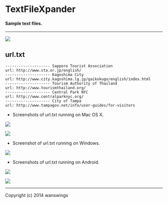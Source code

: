 TextFileXpander
====================
#### Sample text files.
*****
![](https://raw.github.com/wanswings/TextFileXpanderData/master/simple/screenshots/icon64x64.png)

url.txt
--------------------
```
-------------------- Sapporo Tourist Association
url: http://www.sta.or.jp/english/
-------------------- Kagoshima City
url: http://www.city.kagoshima.lg.jp/gaikokugo/english/index.html
-------------------- Tourism Authority of Thailand
url: http://www.tourismthailand.org/
-------------------- Central Park NYC
url: http://www.centralparknyc.org/
-------------------- City of Tampa
url: http://www.tampagov.net/info/user-guides/for-visitors
```

* Screenshots of url.txt running on Mac OS X.

![](https://raw.github.com/wanswings/TextFileXpanderData/master/url/screenshots/screenshotM1.png)

![](https://raw.github.com/wanswings/TextFileXpanderData/master/url/screenshots/screenshotM2.png)

* Screenshot of url.txt running on Windows.

![](https://raw.github.com/wanswings/TextFileXpanderData/master/url/screenshots/screenshotW1.png)

* Screenshots of url.txt running on Android.

![](https://raw.github.com/wanswings/TextFileXpanderData/master/url/screenshots/screenshotA1.png)

![](https://raw.github.com/wanswings/TextFileXpanderData/master/url/screenshots/screenshotA2.png)

*****
Copyright (c) 2014 wanswings
